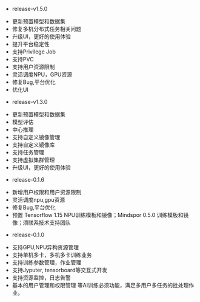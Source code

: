 * release-v1.5.0

+ 更新预置模型和数据集
+ 修复多机分布式任务相关问题
+ 升级UI，更好的使用体验
+ 提升平台稳定性
+ 支持Privilege Job
+ 支持PVC
+ 支持用户资源限制
+ 灵活调度NPU，GPU资源
+ 修复Bug,平台优化
+ 优化UI

* release-v1.3.0

+ 更新预置模型和数据集
+ 模型评估
+ 中心推理
+ 支持自定义镜像管理
+ 支持自定义镜像库
+ 支持任务管理
+ 支持虚拟集群管理
+ 升级UI，更好的使用体验

* release-0.1.6

+ 新增用户权限和用户资源限制
+ 灵活调度npu,gpu资源
+ 修复Bug,平台优化
+ 预置 Tensorflow 1.15 NPU训练模板和镜像；Mindspor 0.5.0 训练模板和镜像；须联系技术支持团队

* release-0.1.0

+ 支持GPU,NPU异构资源管理
+ 支持单机多卡，多机多卡训练业务
+ 支持训练参数管理，作业管理
+ 支持Jyputer, tensorboard等交互式开发
+ 支持资源监控，日志告警
+ 基本的用户管理和权限管理 等AI训练必须功能，满足多用户多任务的批处理作业。

